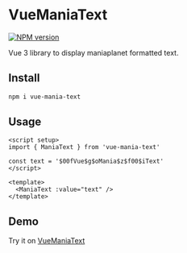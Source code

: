 # VueManiaText

[![NPM version](https://img.shields.io/npm/v/vue-mania-text)](https://www.npmjs.com/package/vue-mania-text)

Vue 3 library to display maniaplanet formatted text.

## Install

```bash
npm i vue-mania-text
```

## Usage

```vue
<script setup>
import { ManiaText } from 'vue-mania-text'

const text = '$00fVue$g$oMania$z$f00$iText'
</script>

<template>
  <ManiaText :value="text" />
</template>
```

## Demo

Try it on [VueManiaText](https://vue-mania-text.vercel.app/)
